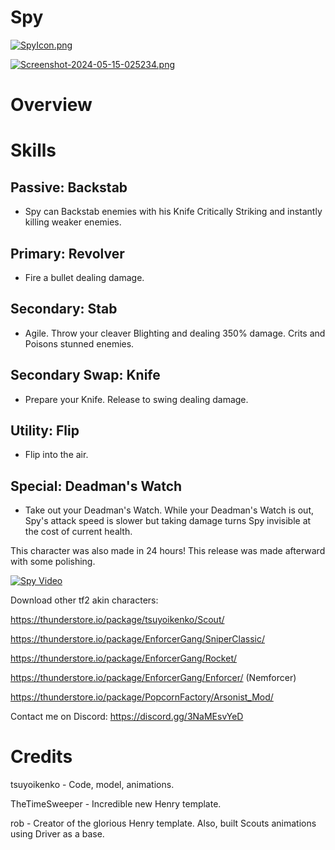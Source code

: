 # Spy

[![SpyIcon.png](https://i.postimg.cc/y6Q6Sr4G/SpyIcon.png)](https://postimg.cc/7bzrF9L1)

[![Screenshot-2024-05-15-025234.png](https://i.postimg.cc/SRcx8c0K/Screenshot-2024-05-15-025234.png)](https://postimg.cc/4HNGR7xC)

# Overview

# Skills

## Passive: **Backstab**

- Spy can Backstab enemies with his Knife Critically Striking and instantly killing weaker enemies.

## Primary: **Revolver**

- Fire a bullet dealing damage.

## Secondary: **Stab**

- Agile. Throw your cleaver Blighting and dealing 350% damage. Crits and Poisons stunned enemies.

## Secondary Swap: **Knife**

- Prepare your Knife. Release to swing dealing damage.

## Utility: **Flip**

- Flip into the air.


## Special: **Deadman's Watch**

- Take out your Deadman's Watch. While your Deadman's Watch is out, Spy's attack speed is slower but taking damage turns Spy invisible at the cost of current health.

This character was also made in 24 hours! This release was made afterward with some polishing.

[![Spy Video]()](https://www.youtube.com/watch?v=-vVGdieXHz8)

Download other tf2 akin characters: 

https://thunderstore.io/package/tsuyoikenko/Scout/

https://thunderstore.io/package/EnforcerGang/SniperClassic/

https://thunderstore.io/package/EnforcerGang/Rocket/

https://thunderstore.io/package/EnforcerGang/Enforcer/ (Nemforcer)

https://thunderstore.io/package/PopcornFactory/Arsonist_Mod/ 

Contact me on Discord: https://discord.gg/3NaMEsvYeD

# Credits

tsuyoikenko - Code, model, animations.

TheTimeSweeper - Incredible new Henry template.

rob - Creator of the glorious Henry template. Also, built Scouts animations using Driver as a base.